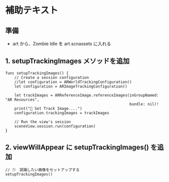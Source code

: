 # 補助テキスト

## 準備

- art から、Zombie Idle を art.scnassets に入れる

## 1. setupTrackingImages メソッドを追加

```
func setupTrackingImages() {
    // Create a session configuration
    //let configuration = ARWorldTrackingConfiguration()
    let configuration = ARImageTrackingConfiguration()
    
    let trackImages = ARReferenceImage.referenceImages(inGroupNamed: "AR Resources",
                                                       bundle: nil)!
    print("💬 Set Track Image....")
    configuration.trackingImages = trackImages
    
    // Run the view's session
    sceneView.session.run(configuration)
}

```

## 2. viewWillAppear に setupTrackingImages() を追加

```
// ①　認識したい画像をセットアップする
setupTrackingImages()
```


